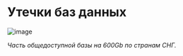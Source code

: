 # Утечки баз данных

![image](https://user-images.githubusercontent.com/31013580/148645741-47de48bc-af8c-45db-bf1c-3e7004f4ff95.png)

*Часть общедоступной базы на 600Gb по странам СНГ.*
